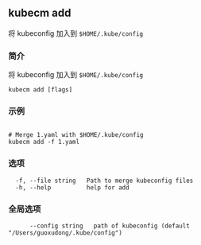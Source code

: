 ## kubecm add

将 kubeconfig 加入到 `$HOME/.kube/config`

### 简介

将 kubeconfig 加入到 `$HOME/.kube/config`

```
kubecm add [flags]
```

### 示例

```

# Merge 1.yaml with $HOME/.kube/config
kubecm add -f 1.yaml 

```

### 选项

```
  -f, --file string   Path to merge kubeconfig files
  -h, --help          help for add
```

### 全局选项

```
      --config string   path of kubeconfig (default "/Users/guoxudong/.kube/config")
```
